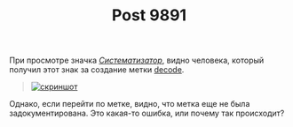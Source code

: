 ﻿---
title: "Post 9891"
se.owner.user_id: 285292
se.owner.display_name: "девочка с глазами ребёнка"
se.owner.link: "https://ru.meta.stackoverflow.com/users/285292/%d0%b4%d0%b5%d0%b2%d0%be%d1%87%d0%ba%d0%b0-%d1%81-%d0%b3%d0%bb%d0%b0%d0%b7%d0%b0%d0%bc%d0%b8-%d1%80%d0%b5%d0%b1%d1%91%d0%bd%d0%ba%d0%b0"
se.link: "https://ru.meta.stackoverflow.com/q/9891"
se.post_id: 9891
se.post_type: question
se.score: 2
---
<p>При просмотре значка <a href="https://ru.stackoverflow.com/help/badges/11/taxonomist"><em>Систематизатор</em></a>, видно человека, который получил этот знак за создание метки <a href="https://ru.stackoverflow.com/questions/tagged/decode" class="post-tag" title="показать вопросы с меткой [decode]" rel="tag">decode</a>. </p>

<blockquote>
  <p><a href="https://i.stack.imgur.com/7IOqo.png" rel="nofollow noreferrer"><img src="https://i.stack.imgur.com/7IOqo.png" alt="скриншот"></a></p>
</blockquote>

<p>Однако, если перейти по метке, видно, что метка еще не была задокументирована. Это какая-то ошибка, или почему так происходит?</p>
